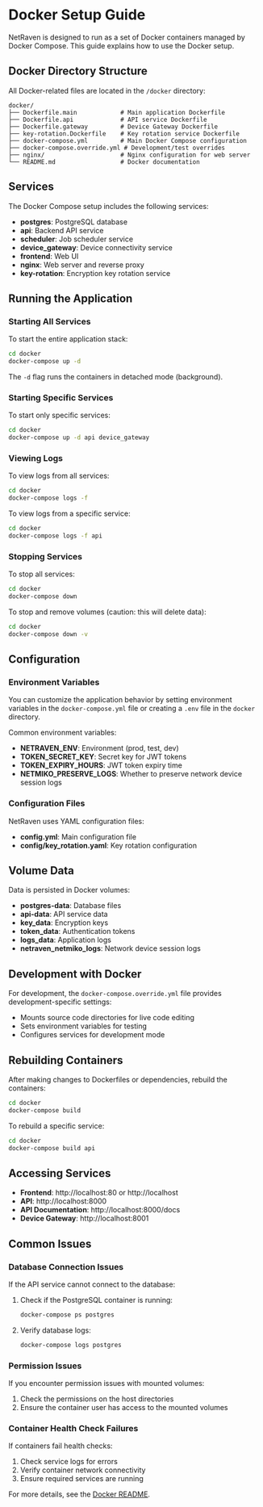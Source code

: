 # Docker Setup Guide

NetRaven is designed to run as a set of Docker containers managed by Docker Compose. This guide explains how to use the Docker setup.

## Docker Directory Structure

All Docker-related files are located in the `/docker` directory:

```
docker/
├── Dockerfile.main            # Main application Dockerfile
├── Dockerfile.api             # API service Dockerfile
├── Dockerfile.gateway         # Device Gateway Dockerfile
├── key-rotation.Dockerfile    # Key rotation service Dockerfile
├── docker-compose.yml         # Main Docker Compose configuration
├── docker-compose.override.yml # Development/test overrides
├── nginx/                     # Nginx configuration for web server
└── README.md                  # Docker documentation
```

## Services

The Docker Compose setup includes the following services:

- **postgres**: PostgreSQL database
- **api**: Backend API service
- **scheduler**: Job scheduler service
- **device_gateway**: Device connectivity service
- **frontend**: Web UI
- **nginx**: Web server and reverse proxy
- **key-rotation**: Encryption key rotation service

## Running the Application

### Starting All Services

To start the entire application stack:

```bash
cd docker
docker-compose up -d
```

The `-d` flag runs the containers in detached mode (background).

### Starting Specific Services

To start only specific services:

```bash
cd docker
docker-compose up -d api device_gateway
```

### Viewing Logs

To view logs from all services:

```bash
cd docker
docker-compose logs -f
```

To view logs from a specific service:

```bash
cd docker
docker-compose logs -f api
```

### Stopping Services

To stop all services:

```bash
cd docker
docker-compose down
```

To stop and remove volumes (caution: this will delete data):

```bash
cd docker
docker-compose down -v
```

## Configuration

### Environment Variables

You can customize the application behavior by setting environment variables in the `docker-compose.yml` file or creating a `.env` file in the `docker` directory.

Common environment variables:

- **NETRAVEN_ENV**: Environment (prod, test, dev)
- **TOKEN_SECRET_KEY**: Secret key for JWT tokens
- **TOKEN_EXPIRY_HOURS**: JWT token expiry time
- **NETMIKO_PRESERVE_LOGS**: Whether to preserve network device session logs

### Configuration Files

NetRaven uses YAML configuration files:

- **config.yml**: Main configuration file
- **config/key_rotation.yaml**: Key rotation configuration

## Volume Data

Data is persisted in Docker volumes:

- **postgres-data**: Database files
- **api-data**: API service data
- **key_data**: Encryption keys
- **token_data**: Authentication tokens
- **logs_data**: Application logs
- **netraven_netmiko_logs**: Network device session logs

## Development with Docker

For development, the `docker-compose.override.yml` file provides development-specific settings:

- Mounts source code directories for live code editing
- Sets environment variables for testing
- Configures services for development mode

## Rebuilding Containers

After making changes to Dockerfiles or dependencies, rebuild the containers:

```bash
cd docker
docker-compose build
```

To rebuild a specific service:

```bash
cd docker
docker-compose build api
```

## Accessing Services

- **Frontend**: http://localhost:80 or http://localhost
- **API**: http://localhost:8000
- **API Documentation**: http://localhost:8000/docs
- **Device Gateway**: http://localhost:8001

## Common Issues

### Database Connection Issues

If the API service cannot connect to the database:

1. Check if the PostgreSQL container is running:
   ```bash
   docker-compose ps postgres
   ```

2. Verify database logs:
   ```bash
   docker-compose logs postgres
   ```

### Permission Issues

If you encounter permission issues with mounted volumes:

1. Check the permissions on the host directories
2. Ensure the container user has access to the mounted volumes

### Container Health Check Failures

If containers fail health checks:

1. Check service logs for errors
2. Verify container network connectivity
3. Ensure required services are running

For more details, see the [Docker README](../../docker/README.md). 